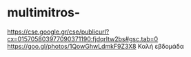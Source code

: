 # multimitros-
https://cse.google.gr/cse/publicurl?cx=015705803977090371190:fjdqrltw2bs#gsc.tab=0
https://goo.gl/photos/1QowGhwLdmkF9Z3X8 Καλή εβδομάδα 
